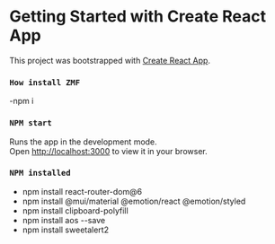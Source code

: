 # Getting Started with Create React App

This project was bootstrapped with [Create React App](https://github.com/facebook/create-react-app).

### `How install ZMF`
-npm i

### `NPM start`

Runs the app in the development mode.\
Open [http://localhost:3000](http://localhost:3000) to view it in your browser.

### `NPM installed`


- npm install react-router-dom@6
- npm install @mui/material @emotion/react @emotion/styled
- npm install clipboard-polyfill
- npm install aos --save
- npm install sweetalert2
